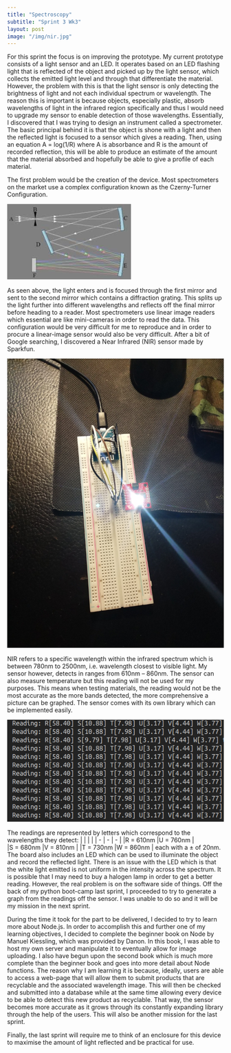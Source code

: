```yaml
---
title: "Spectroscopy"
subtitle: "Sprint 3 Wk3"
layout: post
image: "/img/nir.jpg"
---
```


For this sprint the focus is on improving the prototype. My current prototype consists of a light sensor and an LED. It operates based on an LED flashing light that is reflected of the object and picked up by the light sensor, which collects the emitted light level and through that differentiate the  material. However, the problem with this is that the light sensor is only detecting the brightness of light and not each individual spectrum or wavelength. The reason this is important is because objects, especially plastic, absorb wavelengths of light in the infrared region specifically and thus I would need to upgrade my sensor to enable detection of those wavelengths. Essentially, I discovered that I was trying to design an instrument called a spectrometer. The basic principal behind it is that the object is shone with a light and then the reflected light is focused to a sensor which gives a reading. Then, using an equation A = log(1/R) where A is absorbance and R is the amount of recorded reflection, this will be able to produce an estimate of the amount that the material absorbed and hopefully be able to give a profile of each material. 

The first problem would be the creation of the device. Most spectrometers on the market use a complex configuration known as the Czerny-Turner Configuration. 

![Layout](/img/diagram.jpeg)

As seen above, the light enters and is focused through the first mirror and sent to the second mirror which contains a diffraction grating. This splits up the light further into different wavelengths and reflects off the final mirror before heading to a reader. Most spectrometers use linear image readers which essential are like mini-cameras in order to read the data. This configuration would be very difficult for me to reproduce and in order to procure a linear-image sensor would also be very difficult. After a bit of Google searching, I discovered a Near Infrared (NIR) sensor made by Sparkfun.

![NIR Sensor](/img/nir.jpg)

NIR refers to a specific wavelength within the infrared spectrum which is between 780nm to 2500nm, i.e. wavelength closest to visible light. My sensor however, detects in ranges from 610nm – 860nm. The sensor can also measure temperature but this reading will not be used for my purposes. This means when testing materials, the reading would not be the most accurate as the more bands detected, the more comprehensive a picture can be graphed. The sensor comes with its own library which can be implemented easily. 

![Readings](/img/reading.png)

The readings are represented by letters which correspond to the wavelengths they detect:
|  |  |  |
|  -  |  -  |  -  |
|R = 610nm |U = 760nm |          
|S = 680nm |V = 810nm |
|T = 730nm |W = 860nm |
each with a ± of 20nm. The board also includes an LED which can be used to illuminate the object and record the reflected light. There is an issue with the LED which is that the white light emitted is not uniform in the intensity across the spectrum. It is possible that I may need to buy a halogen lamp in order to get a better reading. However, the real problem is on the software side of things. Off the back of my python boot-camp last sprint, I proceeded to try to generate a graph from the readings off the sensor. I was unable to do so and it will be my mission in the next sprint. 

During the time it took for the part to be delivered, I decided to try to learn more about Node.js. In order to accomplish this and further one of my learning objectives, I decided to complete the beginner book on Node by Manuel Kiessling, which was provided by Danon. In this book, I was able to host my own server and manipulate it to eventually allow for image uploading. I also have begun upon the second book which is much more complete than the beginner book and goes into more detail about Node functions. The reason why I am learning it is because, ideally, users are able to access a web-page that will allow them to submit products that are recyclable and the associated wavelength image. This will then be checked and submitted into a database while at the same time allowing every device to be able to detect this new product as recyclable. That way, the sensor becomes more accurate as it grows through its constantly expanding library through the help of the users. This will also be another mission for the last sprint. 

Finally, the last sprint will require me to think of an enclosure for this device to maximise the amount of light reflected and be practical for use.
